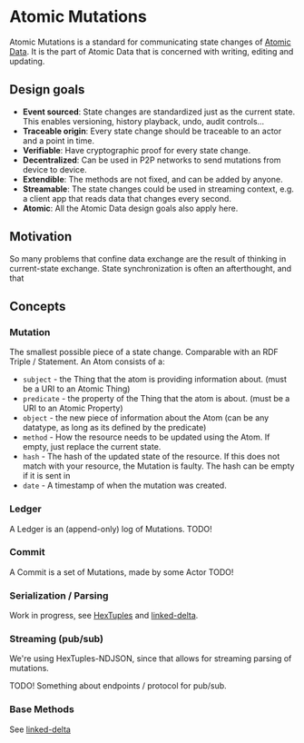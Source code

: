 # Atomic Mutations

Atomic Mutations is a standard for communicating state changes of [Atomic Data](../core/atomic-data-core.md).
It is the part of Atomic Data that is concerned with writing, editing and updating.

## Design goals

- **Event sourced**: State changes are standardized just as the current state. This enables versioning, history playback, undo, audit controls...
- **Traceable origin**: Every state change should be traceable to an actor and a point in time.
- **Verifiable**: Have cryptographic proof for every state change.
- **Decentralized**: Can be used in P2P networks to send mutations from device to device.
- **Extendible**: The methods are not fixed, and can be added by anyone.
- **Streamable**: The state changes could be used in streaming context, e.g. a client app that reads data that changes every second.
- **Atomic**: All the Atomic Data design goals also apply here.

## Motivation

So many problems that confine data exchange are the result of thinking in current-state exchange.
State synchronization is often an afterthought, and that

## Concepts

### Mutation

The smallest possible piece of a state change.
Comparable with an RDF Triple / Statement.
An Atom consists of a:

- `subject` - the Thing that the atom is providing information about. (must be a URI to an Atomic Thing)
- `predicate` - the property of the Thing that the atom is about. (must be a URI to an Atomic Property)
- `object` - the new piece of information about the Atom (can be any datatype, as long as its defined by the predicate)
- `method` - How the resource needs to be updated using the Atom. If empty, just replace the current state.
- `hash` - The hash of the updated state of the resource. If this does not match with your resource, the Mutation is faulty. The hash can be empty if it is sent in
- `date` - A timestamp of when the mutation was created.

### Ledger

A Ledger is an (append-only) log of Mutations.
TODO!

### Commit

A Commit is a set of Mutations, made by some Actor
TODO!

### Serialization / Parsing

Work in progress, see [HexTuples](https://github.com/ontola/hextuples) and [linked-delta](https://github.com/ontola/linked-delta).

### Streaming (pub/sub)

We're using HexTuples-NDJSON, since that allows for streaming parsing of mutations.

TODO! Something about endpoints / protocol for pub/sub.

### Base Methods

See [linked-delta](http://purl.org/linked-delta)

